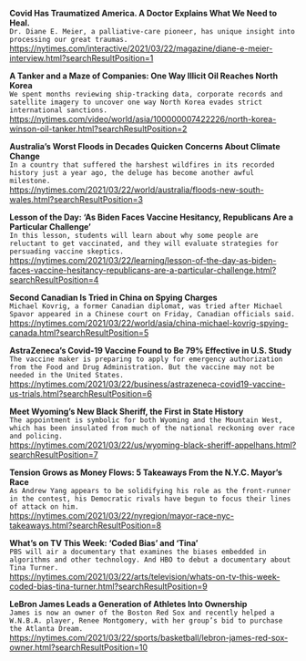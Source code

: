 **Covid Has Traumatized America. A Doctor Explains What We Need to Heal.**\
`Dr. Diane E. Meier, a palliative-care pioneer, has unique insight into processing our great traumas.`\
https://nytimes.com/interactive/2021/03/22/magazine/diane-e-meier-interview.html?searchResultPosition=1

**A Tanker and a Maze of Companies: One Way Illicit Oil Reaches North Korea**\
`We spent months reviewing ship-tracking data, corporate records and satellite imagery to uncover one way North Korea evades strict international sanctions.`\
https://nytimes.com/video/world/asia/100000007422226/north-korea-winson-oil-tanker.html?searchResultPosition=2

**Australia’s Worst Floods in Decades Quicken Concerns About Climate Change**\
`In a country that suffered the harshest wildfires in its recorded history just a year ago, the deluge has become another awful milestone.`\
https://nytimes.com/2021/03/22/world/australia/floods-new-south-wales.html?searchResultPosition=3

**Lesson of the Day: ‘As Biden Faces Vaccine Hesitancy, Republicans Are a Particular Challenge’**\
`In this lesson, students will learn about why some people are reluctant to get vaccinated, and they will evaluate strategies for persuading vaccine skeptics.`\
https://nytimes.com/2021/03/22/learning/lesson-of-the-day-as-biden-faces-vaccine-hesitancy-republicans-are-a-particular-challenge.html?searchResultPosition=4

**Second Canadian Is Tried in China on Spying Charges**\
`Michael Kovrig, a former Canadian diplomat, was tried after Michael Spavor appeared in a Chinese court on Friday, Canadian officials said.`\
https://nytimes.com/2021/03/22/world/asia/china-michael-kovrig-spying-canada.html?searchResultPosition=5

**AstraZeneca’s Covid-19 Vaccine Found to Be 79% Effective in U.S. Study**\
`The vaccine maker is preparing to apply for emergency authorization from the Food and Drug Administration. But the vaccine may not be needed in the United States.`\
https://nytimes.com/2021/03/22/business/astrazeneca-covid19-vaccine-us-trials.html?searchResultPosition=6

**Meet Wyoming’s New Black Sheriff, the First in State History**\
`The appointment is symbolic for both Wyoming and the Mountain West, which has been insulated from much of the national reckoning over race and policing.`\
https://nytimes.com/2021/03/22/us/wyoming-black-sheriff-appelhans.html?searchResultPosition=7

**Tension Grows as Money Flows: 5 Takeaways From the N.Y.C. Mayor’s Race**\
`As Andrew Yang appears to be solidifying his role as the front-runner in the contest, his Democratic rivals have begun to focus their lines of attack on him.`\
https://nytimes.com/2021/03/22/nyregion/mayor-race-nyc-takeaways.html?searchResultPosition=8

**What’s on TV This Week: ‘Coded Bias’ and ‘Tina’**\
`PBS will air a documentary that examines the biases embedded in algorithms and other technology. And HBO to debut a documentary about Tina Turner.`\
https://nytimes.com/2021/03/22/arts/television/whats-on-tv-this-week-coded-bias-tina-turner.html?searchResultPosition=9

**LeBron James Leads a Generation of Athletes Into Ownership**\
`James is now an owner of the Boston Red Sox and recently helped a W.N.B.A. player, Renee Montgomery, with her group’s bid to purchase the Atlanta Dream.`\
https://nytimes.com/2021/03/22/sports/basketball/lebron-james-red-sox-owner.html?searchResultPosition=10


